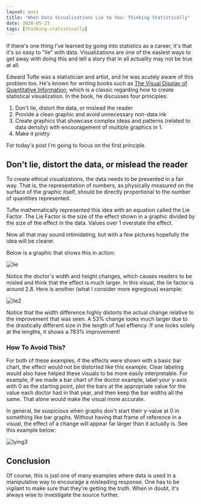 ```yaml
---
layout: post
title: "When Data Visualizations Lie to You: Thinking Statistically"
date: 2020-05-23
tags: [thinking-statistically] 
---
```


If there's one thing I've learned by going into statistics as a career, it's that it's so easy to "lie" with data. Visualizations are one of the easiest ways to get away with doing this and tell a story that in all actuality may not be true at all. 

Edward Tufte was a statistician and artist, and he was acutely aware of this problem too. He's known for writing books such as [The Visual Display of Quantitative Information](https://www.goodreads.com/book/show/17744.The_Visual_Display_of_Quantitative_Information), which is a classic regarding how to create statistical visualization. In the book, he discusses four principles:

1. Don't lie, distort the data, or mislead the reader
2. Provide a clean graphic and avoid unnecessary non-data ink
3. Create graphics that showcase complex ideas and patterns (related to data density) with encouragement of multiple graphics in 1.
4. Make it pretty

For today's post I'm going to focus on the first principle.

## Don't lie, distort the data, or mislead the reader

To create ethical visualizations, the data needs to be presented in a fair way. That is, the representation of numbers, as physically measured on the surface of the graphic itself, should be directly proportional to the number of quantities represented.

Tufte mathematically represented this idea with an equation called the Lie Factor. The Lie Factor is the size of the effect shown in a graphic divided by the size of the effect in the data. Values over 1 overstate the effect.

Now all that may sound intimidating, but with a few pictures hopefully the idea will be clearer.

Below is a graphic that shows this in action:

![lie](https://infovis-wiki.net/w/images/3/36/Lie_factor_example2.jpg)

Notice the doctor's width and height changes, which causes readers to be misled and think that the effect is much larger. In this visual, the lie factor is around 2.8. Here is another (what I consider more egregious) example:

![lie2](https://infovis-wiki.net/w/images/0/05/Lie_factor_example1_image.jpg)

Notice that the width difference highly distorts the actual change relative to the improvement that was seen. A 53% change looks much larger due to the drastically different size in the length of fuel effiency. If one looks solely at the lengths, it shows a 783% improvement!

### How To Avoid This?

For both of these examples, if the effects were shown with a basic bar chart, the effect would not be distorted like this example. Clear labeling would also have helped these visuals to be more easily interpretable. For example, if we made a bar chart of the doctor example, label your y-axis with 0 as the starting point, plot the bars at the appropriate value for the value each doctor had in that year, and then keep the bar widths all the same. That alone would make the visual more accurate.

In general, be suspicious when graphs don't start their y-value at 0 in something like bar graphs. Without having that frame of reference in a visual, the effect of a change will appear far larger than it actually is. See this example below:

![lying3](https://www.nationalgeographic.com/content/dam/news/rights-exempt/Data%20Points/blog_images/how-data-lie-promo.ngsversion.1434727110954.adapt.1900.1.png)

## Conclusion

Of course, this is just one of many examples where data is used in a manipulative way to encourage a misleading response. One has to be vigilant to make sure that they're getting the truth. When in doubt, it's always wise to investigate the source further. 
